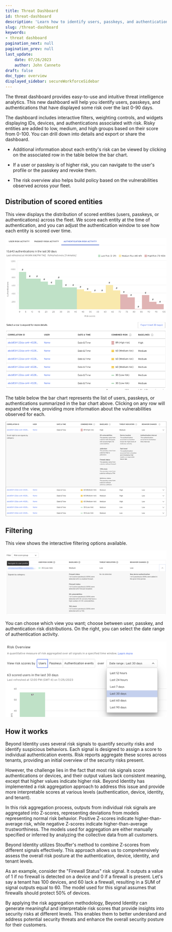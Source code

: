 ```yaml
---
title: Threat Dashboard
id: threat-dashboard
description: 'Learn how to identify users, passkeys, and authentications that have displayed some risk over the last 0-90 days. Risky entities are added to low, medium, and high groups based on their score from 0-100. You can filter the view of this dashboard and the accompanying table based on these groups. '
slug: /threat-dashboard
keywords: 
- threat dashboard
pagination_next: null
pagination_prev: null
last_update: 
    date: 07/26/2023  
    author: John Canneto  
draft: false
doc_type: overview
displayed_sidebar: secureWorkforceSidebar
---
```



The threat dashboard provides easy-to-use and intuitive threat intelligence analytics. This new dashboard will help you identify users, passkeys, and authentications that have displayed some risk over the last 0-90 days. 

The dashboard includes interactive filters, weighting controls, and widgets displaying IDs, devices, and authentications associated with risk. Risky entities are added to low, medium, and high groups based on their score from 0-100. You can drill down into details and export or share the dashboard. 

- Additional information about each entity's risk can be viewed by clicking on the associated row in the table below the bar chart.

- If a user or passkey is of higher risk, you can navigate to the user's profile or the passkey and revoke them.

- The risk overview also helps build policy based on the vulnerabilities observed across your fleet.


## Distribution of scored entities

This view displays the distribution of scored entities (users, passkeys, or authentications) across the fleet. We score each entity at the time of authentication, and you can adjust the authentication window to see how each entity is scored over time. 


![Screenshot showing the distribution of scored entities (users, passkeys or authentications) across the fleet.](./images/authentication-risk-activity.png)


The table below the bar chart represents the list of users, passkeys, or authentications summarized in the bar chart above. Clicking on any row will expand the view, providing more information about the vulnerabilities observed for each.

![Screenshot showing the list of users, passkeys, or authentications summarized in the bar chart above](./images/list-of-users-passkeys-or-authentications.png)

## Filtering

This view shows the interactive filtering options available. 

![Screenshot showing the Risk Overview filtering on Risk score group.](./images/risk-overview-filter.png)

You can choose which view you want; choose between user, passkey, and authentication risk distributions. On the right, you can select the date range of authentication activity.

![Screenshot showing the Risk Overview filtering on Risk score group.](./images/filtering-users-last-30-days.png)





## How it works

Beyond Identity uses several risk signals to quantify security risks and identify suspicious behaviors. Each signal is designed to assign a score to individual authentication events. Risk reports aggregate these scores across tenants, providing an initial overview of the security risks present.

However, the challenge lies in the fact that most risk signals score authentications or devices, and their output values lack consistent meaning, except that higher values indicate higher risk. Beyond Identity has implemented a risk aggregation approach to address this issue and provide more interpretable scores at various levels (authentication, device, identity, and tenant).

In this risk aggregation process, outputs from individual risk signals are aggregated into Z-scores, representing deviations from models representing normal risk behavior. Positive Z-scores indicate higher-than-average risk, while negative Z-scores indicate higher-than-average trustworthiness. The models used for aggregation are either manually specified or inferred by analyzing the collective data from all customers.

Beyond Identity utilizes Stouffer's method to combine Z-scores from different signals effectively. This approach allows us to comprehensively assess the overall risk posture at the authentication, device, identity, and tenant levels.

As an example, consider the "Firewall Status" risk signal. It outputs a value of 1 if no firewall is detected on a device and 0 if a firewall is present. Let's say a tenant has 100 devices, and 60 lack a firewall, resulting in a SUM of signal outputs equal to 60. The model used for this signal assumes that firewalls should protect 50% of devices.

By applying the risk aggregation methodology, Beyond Identity can generate meaningful and interpretable risk scores that provide insights into security risks at different levels. This enables them to better understand and address potential security threats and enhance the overall security posture for their customers.

